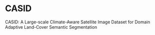 # CASID
CASID: A Large-scale Climate-Aware Satellite Image Dataset for Domain Adaptive Land-Cover Semantic Segmentation
